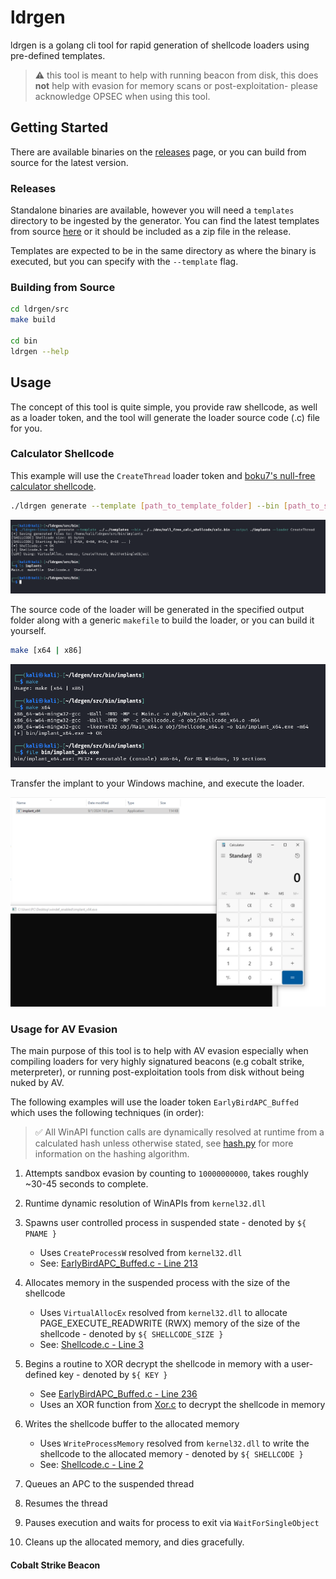 # ldrgen

ldrgen is a golang cli tool for rapid generation of shellcode loaders using pre-defined templates.

> ⚠️ this tool is meant to help with running beacon from disk, this does **not** help with evasion for memory scans or post-exploitation- please acknowledge OPSEC when using this tool.

## Getting Started
There are available binaries on the [releases](https://github.com/gatariee/ldrgen/releases) page, or you can build from source for the latest version.

### Releases
Standalone binaries are available, however you will need a `templates` directory to be ingested by the generator. You can find the latest templates from source [here](./templates/) or it should be included as a zip file in the release.

Templates are expected to be in the same directory as where the binary is executed, but you can specify with the `--template` flag.

### Building from Source
```bash
cd ldrgen/src
make build

cd bin
ldrgen --help
```

## Usage
The concept of this tool is quite simple, you provide raw shellcode, as well as a loader token, and the tool will generate the loader source code (.c) file for you.

### Calculator Shellcode 
This example will use the `CreateThread` loader token and [boku7's null-free calculator shellcode](https://github.com/boku7/x64win-DynamicNoNull-WinExec-PopCalc-Shellcode).

```bash
./ldrgen generate --template [path_to_template_folder] --bin [path_to_shellcode] --output [path_to_output_folder] --loader CreateThread
```
![calc_example](./assets/calc_example_1.png)

The source code of the loader will be generated in the specified output folder along with a generic `makefile` to build the loader, or you can build it yourself.

```bash
make [x64 | x86]
```

![calc_example_2](./assets/calc_example_2.png)

Transfer the implant to your Windows machine, and execute the loader.

![calc_example_3](./assets/calc_example_3.png)

### Usage for AV Evasion
The main purpose of this tool is to help with AV evasion especially when compiling loaders for very highly signatured beacons (e.g cobalt strike, meterpreter), or running post-exploitation tools from disk without being nuked by AV.

The following examples will use the loader token `EarlyBirdAPC_Buffed` which uses the following techniques (in order):

> ✅ All WinAPI function calls are dynamically resolved at runtime from a calculated hash unless otherwise stated, see [hash.py](./templates/Scripts/hash.py) for more information on the hashing algorithm.

1. Attempts sandbox evasion by counting to `10000000000`, takes roughly ~30-45 seconds to complete.
2. Runtime dynamic resolution of WinAPIs from `kernel32.dll` 
3. Spawns user controlled process in suspended state - denoted by `${ PNAME }`
    - Uses `CreateProcessW` resolved from `kernel32.dll` 
    - See: [EarlyBirdAPC_Buffed.c - Line 213](./templates/Source/EarlyBirdAPC_Buffed.c#L213)
4. Allocates memory in the suspended process with the size of the shellcode
    - Uses `VirtualAllocEx` resolved from `kernel32.dll` to allocate PAGE_EXECUTE_READWRITE (RWX) memory of the size of the shellcode - denoted by `${ SHELLCODE_SIZE }`
    - See: [Shellcode.c - Line 3](./templates/Source/Shellcode.c#L3)
5. Begins a routine to XOR decrypt the shellcode in memory with a user-defined key - denoted by `${ KEY }`
    - See [EarlyBirdAPC_Buffed.c - Line 236](./templates/Source/EarlyBirdAPC_Buffed.c#236)
    - Uses an XOR function from [Xor.c](./templates/Source/Xor.c) to decrypt the shellcode in memory

6. Writes the shellcode buffer to the allocated memory
    - Uses `WriteProcessMemory` resolved from `kernel32.dll` to write the shellcode to the allocated memory - denoted by `${ SHELLCODE }`
    - See: [Shellcode.c - Line 2](./templates/Source/Shellcode.c#L2)

7. Queues an APC to the suspended thread
8. Resumes the thread
9. Pauses execution and waits for process to exit via `WaitForSingleObject`
10. Cleans up the allocated memory, and dies gracefully.

#### Cobalt Strike Beacon
